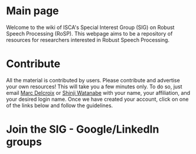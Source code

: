 # Main page

Welcome to the wiki of ISCA's Special Interest Group (SIG) on Robust Speech Processing (RoSP). This webpage aims to be a repository of resources for researchers interested in Robust Speech Processing.

# Contribute

All the material is contributed by users. 
Please contribute and advertise your own resources! 
This will take you a few minutes only. 
To do so, just email [Marc Delcroix](mailto:marc.delcroix@lab.ntt.co.jp) or [Shinji Watanabe](mailto:shinjiw@ieee.org) with your name, your affiliation, and your desired login name. 
Once we have created your account, click on one of the links below and follow the guidelines.

# Join the SIG - Google/LinkedIn groups
